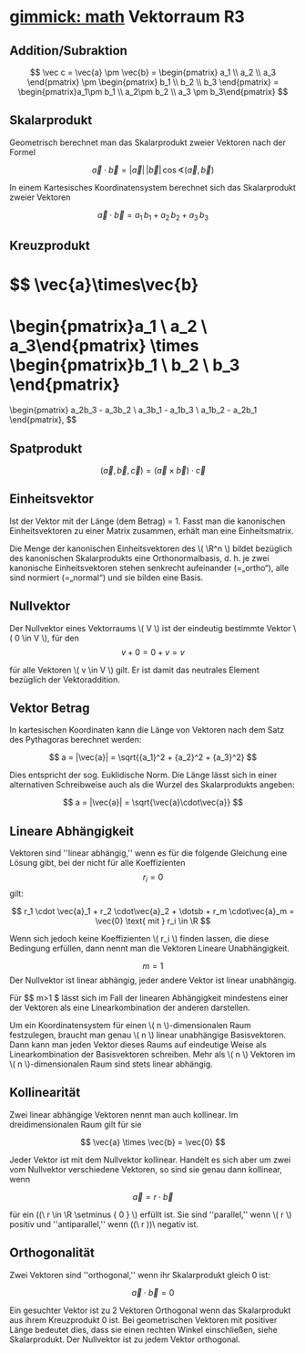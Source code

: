 [gimmick: math]()
Vektorraum R3
============

Addition/Subraktion
----

$$  \vec c = \vec{a} \pm \vec{b} = \begin{pmatrix} a_1 \\ a_2 \\ a_3 \end{pmatrix} \pm \begin{pmatrix} b_1 \\ b_2 \\ b_3 \end{pmatrix} =
 \begin{pmatrix}a_1\pm b_1 \\ a_2\pm b_2 \\ a_3 \pm b_3\end{pmatrix} $$

Skalarprodukt
----
Geometrisch berechnet man das Skalarprodukt zweier Vektoren nach der Formel

$$
\vec a \cdot \vec b = |\vec a|\, |\vec b|\, \cos\sphericalangle(\vec a, \vec b)
$$


In einem Kartesisches Koordinatensystem berechnet sich das Skalarprodukt zweier Vektoren 

$$
\vec a \cdot \vec b = a_1 \, b_1 + a_2 \, b_2 + a_3 \, b_3 
$$


Kreuzprodukt
-----

$$
\vec{a}\times\vec{b}
  =
  \begin{pmatrix}a_1 \\ a_2 \\ a_3\end{pmatrix}
  \times
  \begin{pmatrix}b_1 \\ b_2 \\ b_3 \end{pmatrix}
  =
  \begin{pmatrix}
    a_2b_3 - a_3b_2 \\
    a_3b_1 - a_1b_3 \\
    a_1b_2 - a_2b_1
  \end{pmatrix}\,
$$

Spatprodukt 
-----

$$
(\vec{a},\vec{b},\vec{c}) = (\vec{a} \times \vec{b}) \cdot \vec{c}
$$


Einheitsvektor
----

Ist der Vektor mit der Länge (dem Betrag) = 1.
Fasst man die kanonischen Einheitsvektoren zu einer Matrix zusammen, erhält man eine Einheitsmatrix.

Die Menge der kanonischen Einheitsvektoren des \\( \R^n \\) bildet bezüglich des kanonischen Skalarprodukts eine Orthonormalbasis, d.&nbsp;h. je zwei kanonische Einheitsvektoren stehen senkrecht aufeinander (=„ortho“), alle sind normiert (=„normal“) und sie bilden eine Basis.

Nullvektor
----

Der Nullvektor eines Vektorraums \\( V \\) ist der eindeutig bestimmte Vektor \\( 0 \in V \\), für den
$$
v + 0 = 0 + v = v
$$

für alle Vektoren \\( v \in V \\) gilt. Er ist damit das neutrales Element bezüglich der Vektoraddition.

Vektor Betrag
-----

In kartesischen Koordinaten kann die Länge von Vektoren nach dem Satz des Pythagoras berechnet werden:

$$
a = |\vec{a}| = \sqrt{{a_1}^2 + {a_2}^2 + {a_3}^2} 
$$


Dies entspricht der sog. Euklidische Norm. Die Länge lässt sich in einer alternativen Schreibweise auch als die Wurzel des Skalarprodukts angeben:
<p align="center">
$$ a = |\vec{a}| = \sqrt{\vec{a}\cdot\vec{a}} $$
</p>

Lineare Abhängigkeit
-----
Vektoren sind  ''linear abhängig,'' wenn es für die folgende Gleichung eine Lösung gibt, bei der nicht für alle Koeffizienten $$ r_i=0 $$ gilt:

$$
r_1 \cdot \vec{a}_1 + r_2 \cdot\vec{a}_2 + \dotsb + r_m \cdot\vec{a}_m = \vec{0} \text{ mit } r_i \in \R 
$$

Wenn sich jedoch keine Koeffizienten \\(  r_i   \\) finden lassen, die diese Bedingung erfüllen, dann nennt man die Vektoren Lineare Unabhängigkeit.

$$ m=1 $$ Der Nullvektor ist linear abhängig, jeder andere Vektor ist linear unabhängig.

Für $$ m>1 $ lässt sich im Fall der linearen Abhängigkeit mindestens einer der Vektoren als eine Linearkombination der anderen darstellen.

Um ein Koordinatensystem für einen \\( n \\)-dimensionalen Raum festzulegen, braucht man genau \\( n \\) linear unabhängige Basisvektoren. Dann kann man jeden Vektor dieses Raums auf eindeutige Weise als Linearkombination der Basisvektoren schreiben. Mehr als \\( n \\) Vektoren im \\( n \\)-dimensionalen Raum sind stets linear abhängig.

Kollinearität
-----
Zwei linear abhängige Vektoren nennt man auch kollinear. Im dreidimensionalen Raum gilt für sie

$$
\vec{a} \times \vec{b} = \vec{0}
$$

Jeder Vektor ist mit dem Nullvektor kollinear. Handelt es sich aber um zwei vom Nullvektor verschiedene Vektoren, so sind sie genau dann kollinear, wenn

$$
\vec{a} = r \cdot \vec{b} 
$$

für ein ((\  r \in \R \setminus \{ 0 \} \\) erfüllt ist. Sie sind ''parallel,'' wenn \\( r \\) positiv und ''antiparallel,'' wenn ((\ r ))\ negativ ist.

Orthogonalität
-----
Zwei Vektoren  sind ''orthogonal,'' wenn ihr Skalarprodukt gleich 0 ist:

$$
\vec{a} \cdot \vec{b} = 0
$$

Ein gesuchter Vektor ist zu 2 Vektoren Orthogonal wenn das Skalarprodukt aus ihrem Kreuzprodukt 0 ist.
Bei geometrischen Vektoren mit positiver Länge bedeutet dies, dass sie einen rechten Winkel einschließen, siehe Skalarprodukt. Der Nullvektor ist zu jedem Vektor orthogonal.

